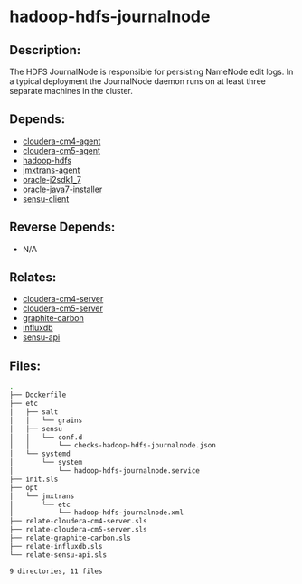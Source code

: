 # hadoop-hdfs-journalnode

## Description:

The HDFS JournalNode is responsible for persisting NameNode edit logs. In a
typical deployment the JournalNode daemon runs on at least three separate
machines in the cluster.

## Depends:

  -  [cloudera-cm4-agent](/salt/cloudera-cm4-agent)
  -  [cloudera-cm5-agent](/salt/cloudera-cm5-agent)
  -  [hadoop-hdfs](/salt/hadoop-hdfs)
  -  [jmxtrans-agent](/salt/jmxtrans-agent)
  -  [oracle-j2sdk1\_7](/salt/oracle-j2sdk1_7)
  -  [oracle-java7-installer](/salt/oracle-java7-installer)
  -  [sensu-client](/salt/sensu-client)

## Reverse Depends:

  -  N/A

## Relates:

  -  [cloudera-cm4-server](/salt/cloudera-cm4-server)
  -  [cloudera-cm5-server](/salt/cloudera-cm5-server)
  -  [graphite-carbon](/salt/graphite-carbon)
  -  [influxdb](/salt/influxdb)
  -  [sensu-api](/salt/sensu-api)

## Files:

```bash
.
├── Dockerfile
├── etc
│   ├── salt
│   │   └── grains
│   ├── sensu
│   │   └── conf.d
│   │       └── checks-hadoop-hdfs-journalnode.json
│   └── systemd
│       └── system
│           └── hadoop-hdfs-journalnode.service
├── init.sls
├── opt
│   └── jmxtrans
│       └── etc
│           └── hadoop-hdfs-journalnode.xml
├── relate-cloudera-cm4-server.sls
├── relate-cloudera-cm5-server.sls
├── relate-graphite-carbon.sls
├── relate-influxdb.sls
└── relate-sensu-api.sls

9 directories, 11 files
```
